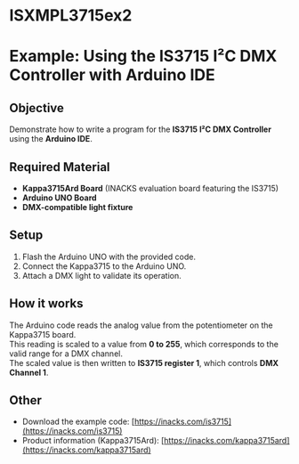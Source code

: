 # ISXMPL3715ex2

# Example: Using the IS3715 I²C DMX Controller with Arduino IDE

## Objective
Demonstrate how to write a program for the **IS3715 I²C DMX Controller** using the **Arduino IDE**.

## Required Material
- **Kappa3715Ard Board** (INACKS evaluation board featuring the IS3715)  
- **Arduino UNO Board**  
- **DMX-compatible light fixture**  

## Setup
1. Flash the Arduino UNO with the provided code.  
2. Connect the Kappa3715 to the Arduino UNO.  
3. Attach a DMX light to validate its operation.  

## How it works
The Arduino code reads the analog value from the potentiometer on the Kappa3715 board.  
This reading is scaled to a value from **0 to 255**, which corresponds to the valid range for a DMX channel.  
The scaled value is then written to **IS3715 register 1**, which controls **DMX Channel 1**.  

## Other
- Download the example code: [https://inacks.com/is3715](https://inacks.com/is3715)  
- Product information (Kappa3715Ard): [https://inacks.com/kappa3715ard](https://inacks.com/kappa3715ard)

